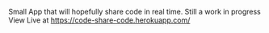 Small App that will hopefully share code in real time. Still a work in progress
View Live at https://code-share-code.herokuapp.com/
